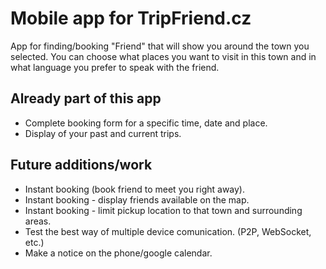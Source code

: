 # Mobile app for TripFriend.cz
App for finding/booking "Friend" that will show you around the town you selected. You can choose what places you want to visit in this town and in what language you prefer to speak with the friend.

## Already part of this app
- Complete booking form for a specific time, date and place.
- Display of your past and current trips.

## Future additions/work
- Instant booking (book friend to meet you right away).
- Instant booking - display friends available on the map.
- Instant booking - limit pickup location to that town and surrounding areas.
- Test the best way of multiple device comunication. (P2P, WebSocket, etc.)
- Make a notice on the phone/google calendar.